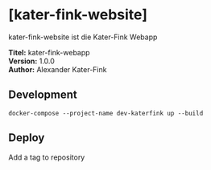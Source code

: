 # [kater-fink-website]

kater-fink-website ist die Kater-Fink Webapp

**Titel:** kater-fink-webapp<br>
**Version:** 1.0.0<br>
**Author:** Alexander Kater-Fink<br>

## Development

`docker-compose --project-name dev-katerfink up --build`

## Deploy

Add a tag to repository
